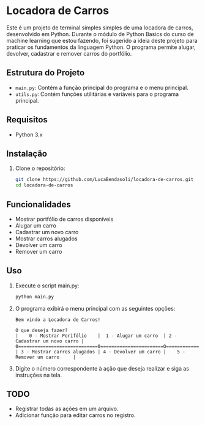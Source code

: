 # Locadora de Carros

Este é um projeto de terminal simples simples de uma locadora de carros, desenvolvido em Python.
Durante o módulo de Python Basics do curso de machine learning que estou fazendo, foi sugerido a ideia deste projeto para praticar os fundamentos da linguagem Python.
O programa permite alugar, devolver, cadastrar e remover carros do portfólio.

## Estrutura do Projeto

- `main.py`: Contém a função principal do programa e o menu principal.
- `utils.py`: Contém funções utilitárias e variáveis para o programa principal.

## Requisitos

- Python 3.x

## Instalação

1. Clone o repositório:
    ```sh
    git clone https://github.com/LucaBendasoli/locadora-de-carros.git
    cd locadora-de-carros
    ```

## Funcionalidades

- Mostrar portfólio de carros disponíveis
- Alugar um carro
- Cadastrar um novo carro
- Mostrar carros alugados
- Devolver um carro
- Remover um carro

## Uso

1. Execute o script main.py:
    ```sh
    python main.py
    ```

2. O programa exibirá o menu principal com as seguintes opções:
    ```
    Bem vindo a Locadora de Carros!

    O que deseja fazer?
    |    0 - Mostrar Porifólio    |  1 - Alugar um carro  | 2 - Cadastrar um novo carro |
    0=============================0=======================O=============================0
    | 3 - Mostrar carros alugados | 4 - Devolver um carro |    5 - Remover um carro     |
    ```

3. Digite o número correspondente à ação que deseja realizar e siga as instruções na tela.

## TODO

- Registrar todas as ações em um arquivo.
- Adicionar função para editar carros no registro.
